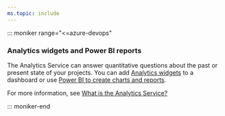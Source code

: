 ```yaml
---
ms.topic: include
---
```


<a id="powerbi-reports"></a>
::: moniker range="<=azure-devops"

### Analytics widgets and Power BI reports 

The Analytics Service can answer quantitative questions about the past or present state of your projects. You can add [Analytics widgets](../../report/dashboards/analytics-widgets.md) to a dashboard or use [Power BI to create charts and reports](../../report/powerbi/data-connector-connect.md). 

For more information, see [What is the Analytics Service?](../../report/powerbi/what-is-analytics.md)

::: moniker-end
